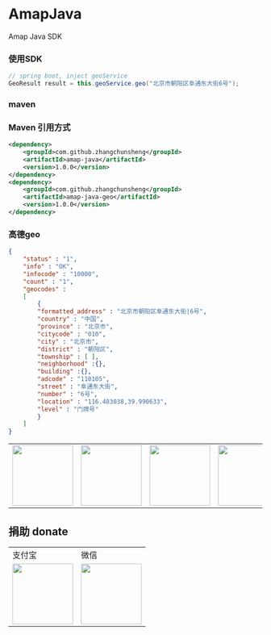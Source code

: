 # AmapJava
Amap Java SDK

### 使用SDK
```java
// spring boot, inject geoService
GeoResult result = this.geoService.geo("北京市朝阳区阜通东大街6号");
```

### maven
### Maven 引用方式
```xml
<dependency>
    <groupId>com.github.zhangchunsheng</groupId>
    <artifactId>amap-java</artifactId>
    <version>1.0.0</version>
</dependency>
<dependency>
    <groupId>com.github.zhangchunsheng</groupId>
    <artifactId>amap-java-geo</artifactId>
    <version>1.0.0</version>
</dependency>
```

### 高德geo
```json
{
    "status" : "1",
    "info" : "OK",
    "infocode" : "10000",
    "count" : "1",
    "geocodes" :
    [
        {
        "formatted_address" : "北京市朝阳区阜通东大街|6号",
        "country" : "中国",
        "province" : "北京市",
        "citycode" : "010",
        "city" : "北京市",
        "district" : "朝阳区",
        "township" : [ ],
        "neighborhood" :{},
        "building" :{},
        "adcode" : "110105",
        "street" : "阜通东大街",
        "number" : "6号",
        "location" : "116.483038,39.990633",
        "level" : "门牌号"
        }
    ]
}
```

<table border="0">
	<tbody>
		<tr>
			<td align="center" valign="middle">
				<a href="https://url.cn/5jVTRwI" target="_blank">
					<img height="120" src="https://wx4.sinaimg.cn/mw690/46b94231ly1ge0pvo2necj209l05kq3c.jpg">
				</a>
			</td>
			<td align="right" valign="middle">
				<img height="120" src="https://wx2.sinaimg.cn/mw690/46b94231ly1ge0po9ko70j20fk0fkjsc.jpg">
			</td>
			<td align="center" valign="middle">
				<a href="https://www.vultr.com/?ref=8546025-6G" target="_blank">
					<img height="120" src="https://wx3.sinaimg.cn/mw1024/46b94231ly1ge0p76k64bj206o06owev.jpg">
				</a>
			</td>
			<td align="center" valign="middle">
				<a href="https://www.aliyun.com/minisite/goods?userCode=tewwu0c8" target="_blank">
					<img height="120" src="https://img.alicdn.com/tfs/TB1Gc3zmAL0gK0jSZFxXXXWHVXa-259-194.jpg">
				</a>
			</td>
		</tr>
	</tbody>
</table>

## 捐助 donate

<table border="0">
	<tbody>
	    <tr>
	        <td>支付宝</td>
	        <td>微信</td>
	    </tr>
		<tr>
			<td align="left" valign="middle">
                <img height="120" src="https://wx4.sinaimg.cn/mw690/46b94231ly1ge0okee0fej20ec0e6gp3.jpg">
			</td>
			<td align="center" valign="middle">
				<img height="120" src="https://wx4.sinaimg.cn/mw690/46b94231ly1ge0okecldyj20e80e8n0c.jpg">
			</td>
		</tr>
	</tbody>
</table>
